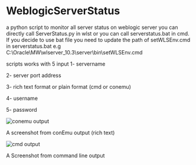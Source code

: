 # WeblogicServerStatus
a python script to monitor all server status on weblogic server
you can directly call ServerStatus.py  in wlst or you can call serverstatus.bat in cmd. If you decide to use bat file you need to update the path of setWLSEnv.cmd in serverstatus.bat
e.g C:\Oracle\MW\wlserver_10.3\server\bin\setWLSEnv.cmd

scripts works with 5 input
1- servername

2- server port address

3- rich text format or plain format (cmd or conemu)

4- username

5- password


![conemu output](https://i.imgur.com/CcscwSB.png)

A screenshot from conEmu output (rich text)



![cmd output](https://i.imgur.com/lR8XcBa.png)

A Screenshot from command line output
